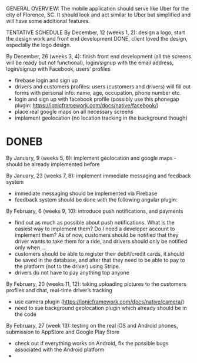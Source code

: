 
GENERAL OVERVIEW:
The mobile application should serve like Uber for the city of Florence, SC. It should look and act similar to Uber but simplified and will have some additional features.

TENTATIVE SCHEDULE
By December, 12 (weeks 1, 2): design a logo, start the design work and front end development
DONE, client loved the design, especially the logo design.


By December, 26 (weeks 3, 4): finish front end development (all the screens will be ready but not functional), login/signup with the email address, login/signup with Facebook, users’ profiles
- firebase login and sign up 
- drivers and customers profiles: users (customers and drivers) will fill out forms with personal info: name, age, occupation, phone number etc.
- login and sign up with facebook profile (possibly use this phonegap plugin: https://ionicframework.com/docs/native/facebook/)
- place real google maps on all necessary screens
- implement geolocation (no location tracking in the background  though)

<h1>DONEB</h1> By January, 9 (weeks 5, 6): implement geolocation and google maps
- should be already implemented before


By January, 23 (weeks 7, 8): implement immediate messaging and feedback system
- immediate messaging should be implemented via Firebase
- feedback system should be done with the following angular plugin: 

By February, 6 (weeks 9, 10): introduce push notifications, and payments
- find out as much as possible about push notifications. What is the easiest way to implement them?  Do I need a developer account to implement them? As of now, customers should be notified that they driver wants to take them for a ride, and drivers should only be notified only when ...
- customers should be able to register their debit/credit cards, it should be saved in the database, and after that they need to be able to pay to the platform (not to the driver) using Stripe.
- drivers do not have to pay anything top anyone


By February, 20 (weeks 11, 12): taking uploading pictures to the customers profiles and chat, real-time driver’s tracking
- use camera plugin (https://ionicframework.com/docs/native/camera/)
- need to sue background geolocation plugin which already should be in the code


By February, 27 (week 13): testing on the real iOS and Android phones, submission to AppStore and Google Play Store
- check out if everything works on Android, fix the possible bugs associated with the Android platform
- 
